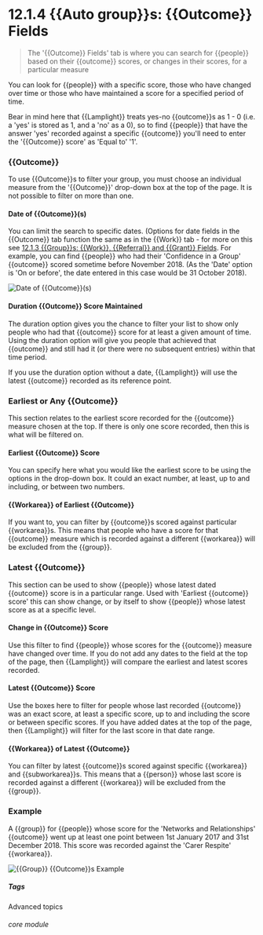 # 12.1.4  <i class="fa fa-users"></i> {{Auto group}}s: {{Outcome}} Fields

> The '{{Outcome}} Fields' tab is where you can search for {{people}} based on their {{outcome}} scores, or changes in their scores, for a particular measure



You can look for {{people}} with a specific score, those who have changed over time or those who have maintained a score for a specified period of time. 

Bear in mind here that {{Lamplight}} treats yes-no {{outcome}}s as 1 - 0 (i.e. a 'yes' is stored as 1, and a 'no' as a 0), so to find {{people}} that have the answer 'yes' recorded against a specific {{outcome}} you'll need to enter the '{{Outcome}} score' as 'Equal to' '1'. 

### {{Outcome}}

To use {{Outcome}}s to filter your group, you must choose an individual measure from the '{{Outcome}}' drop-down box at the top of the page.  It is not possible to filter on more than one.

#### Date of {{Outcome}}(s)

You can limit the search to specific dates. (Options for date fields in the {{Outcome}} tab function the same as in the {{Work}} tab - for more on this see [12.1.3 {{Group}}s: {{Work}}, {{Referral}} and {{Grant}} Fields](/help/index/p/12.1.3). 
For example, you can find {{people}} who had their 'Confidence in a Group' {{outcome}} scored sometime before November 2018. (As the 'Date' option is 'On or before', the date entered in this case would be 31 October 2018).

![Date of {{Outcome}}(s)](11.1.4a.png)

#### Duration {{Outcome}} Score Maintained

The duration option gives you the chance to filter your list to show only people who had that {{outcome}} score for at least a given amount of time. Using the duration option will give you people that achieved that {{outcome}} and still had it (or there were no subsequent entries) within that time period. 

If you use the duration option without a date, {{Lamplight}} will use the latest {{outcome}} recorded as its reference point.


### Earliest or Any {{Outcome}}

This section relates to the earliest score recorded for the {{outcome}} measure chosen at the top. If there is only one score recorded, then this is what will be filtered on.

#### Earliest {{Outcome}} Score
You can specify here what you would like the earliest score to be using the options in the drop-down box. It could an exact number, at least, up to and including, or between two numbers.

#### {{Workarea}} of Earliest {{Outcome}}
If you want to, you can filter by {{outcome}}s scored against particular {{workarea}}s. This means that people who have a score for that {{outcome}} measure which is recorded against a different {{workarea}} will be excluded from the {{group}}.

### Latest {{Outcome}}

This section can be used to show {{people}} whose latest dated {{outcome}} score is in a particular range.  Used with 'Earliest {{outcome}} score' this can show change, or by itself to show {{people}} whose latest score as at a specific level.

#### Change in {{Outcome}} Score

Use this filter to find {{people}} whose scores for the {{outcome}} measure have changed over time. If you do not add any dates to the field at the top of the page, then {{Lamplight}} will compare the earliest and latest scores recorded.

#### Latest {{Outcome}} Score

Use the boxes here to filter for people whose last recorded {{outcome}} was an exact score, at least a specific score, up to and including the score or between specific scores. If you have added dates at the top of the page, then {{Lamplight}} will filter for the last score in that date range.

#### {{Workarea}} of Latest {{Outcome}}
You can filter by latest {{outcome}}s scored against specific {{workarea}} and {{subworkarea}}s. This means that a {{person}} whose last score is recorded against a different {{workarea}} will be excluded from the {{group}}.


### Example

A {{group}} for {{people}} whose score for the 'Networks and Relationships' {{outcome}} went up at least one point between 1st January 2017 and 31st December 2018. This score was recorded against the 'Carer Respite' {{workarea}}.

![{{Group}} {{Outcome}}s Example](11.1.4b.png)


##### Tags
Advanced topics

###### core module

